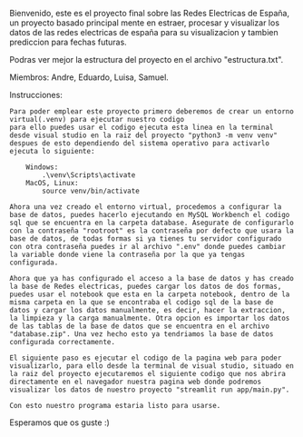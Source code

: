 Bienvenido, este es el proyecto final sobre las Redes Electricas de España, un proyecto basado principal mente en
estraer, procesar y visualizar los datos de las redes electricas de españa para su visualizacion y tambien prediccion
para fechas futuras.

Podras ver mejor la estructura del proyecto en el archivo "estructura.txt".

Miembros: Andre, Eduardo, Luisa, Samuel.

Instrucciones:

    Para poder emplear este proyecto primero deberemos de crear un entorno virtual(.venv) para ejecutar nuestro codigo
    para ello puedes usar el codigo ejecuta esta linea en la terminal desde visual studio en la raiz del proyecto "python3 -m venv venv" despues de esto dependiendo del sistema operativo para activarlo ejecuta lo siguiente:

        Windows:
            .\venv\Scripts\activate
        MacOS, Linux:
            source venv/bin/activate

    Ahora una vez creado el entorno virtual, procedemos a configurar la base de datos, puedes hacerlo ejecutando en MySQL Workbench el codigo sql que se encuentra en la carpeta database. Asegurate de configurarlo con la contraseña "rootroot" es la contraseña por defecto que usara la base de datos, de todas formas si ya tienes tu servidor configurado con otra contraseña puedes ir al archivo ".env" donde puedes cambiar la variable donde viene la contraseña por la que ya tengas configurada.

    Ahora que ya has configurado el acceso a la base de datos y has creado la base de Redes electricas, puedes cargar los datos de dos formas, puedes usar el notebook que esta en la carpeta notebook, dentro de la misma carpeta en la que se encontraba el codigo sql de la base de datos y cargar los datos manualmente, es decir, hacer la extraccion, la limpieza y la carga manualmente. Otra opcion es importar los datos de las tablas de la base de datos que se encuentra en el archivo "database.zip". Una vez hecho esto ya tendriamos la base de datos configurada correctamente.

    El siguiente paso es ejecutar el codigo de la pagina web para poder visualizarlo, para ello desde la terminal de visual studio, situado en la raiz del proyecto ejecutaremos el siguiente codigo que nos abrira directamente en el navegador nuestra pagina web donde podremos visualizar los datos de nuestro proyecto "streamlit run app/main.py".

    Con esto nuestro programa estaria listo para usarse.

Esperamos que os guste :)
